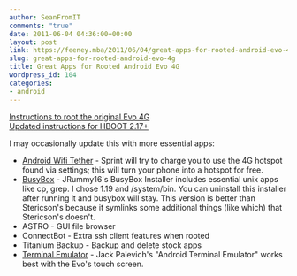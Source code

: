 ```yaml
---
author: SeanFromIT
comments: "true"
date: 2011-06-04 04:36:00+00:00
layout: post
link: https://feeney.mba/2011/06/04/great-apps-for-rooted-android-evo-4g/
slug: great-apps-for-rooted-android-evo-4g
title: Great Apps for Rooted Android Evo 4G
wordpress_id: 104
categories:
- android
---
```


[Instructions to root the original Evo 4G](http://forum.xda-developers.com/showthread.php?t=787304)  
[Updated instructions for HBOOT 2.17+](http://therootofallevo.com/2012/02/htc-evo-4g-root-hboot-2-18-0001-gain-s-off/)  
  
I may occasionally update this with more essential apps:  


  * [Android Wifi Tether](http://code.google.com/p/android-wifi-tether/downloads/list) - Sprint will try to charge you to use the 4G hotspot found via settings; this will turn your phone into a hotspot for free.
  * [BusyBox](http://market.android.com/details?id=com.jrummy.busybox.installer) - JRummy16's BusyBox Installer includes essential unix apps like cp, grep. I chose 1.19 and /system/bin. You can uninstall this installer after running it and busybox will stay. This version is better than Stericson's because it symlinks some additional things (like which) that Stericson's doesn't.
  * ASTRO - GUI file browser
  * ConnectBot - Extra ssh client features when rooted
  * Titanium Backup - Backup and delete stock apps
  * [Terminal Emulator](http://market.android.com/details?id=jackpal.androidterm) - Jack Palevich's "Android Terminal Emulator" works best with the Evo's touch screen.
